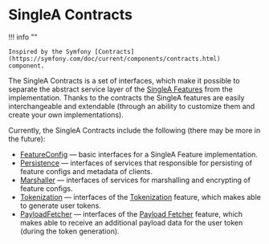 # SingleA Contracts

!!! info ""

    Inspired by the Symfony [Contracts](https://symfony.com/doc/current/components/contracts.html)
    component.

The SingleA Contracts is a set of interfaces, which make it possible to separate the abstract
service layer of the [SingleA Features](about.md) from the implementation. Thanks to the contracts
the SingleA features are easily interchangeable and extendable (through an ability to customize them
and create your own implementations).

Currently, the SingleA Contracts include the following (there may be more in the future):

* [FeatureConfig](https://github.com/nbgrp/singlea-feature-config-contracts) — basic interfaces for
  a SingleA Feature implementation.
* [Persistence](https://github.com/nbgrp/singlea-persistence-contracts) — interfaces of services
  that responsible for persisting of feature configs and metadata of clients.
* [Marshaller](https://github.com/nbgrp/singlea-marshaller-contracts) — interfaces of services for
  marshalling and encrypting of feature configs.
* [Tokenization](https://github.com/nbgrp/singlea-tokenization-contracts) — interfaces of the
  [Tokenization](tokenization.md) feature, which makes able to generate user tokens.
* [PayloadFetcher](https://github.com/nbgrp/singlea-payload-fetcher-contracts) — interfaces of the
  [Payload Fetcher](payload-fetcher.md) feature, which makes able to receive an additional payload
  data for the user token (during the token generation).
